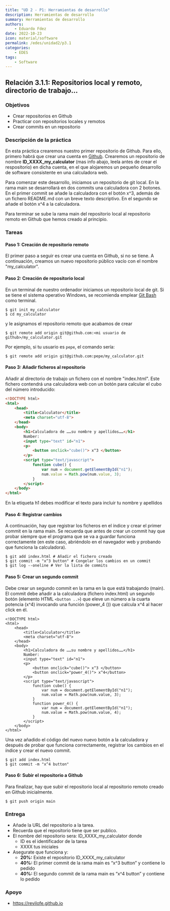 ```yaml
---
title: "UD 2 - P1: Herramientas de desarrollo"
description: Herramientas de desarrollo
summary: Herramientas de desarrollo
authors:
    - Eduardo Fdez
date: 2022-10-23
icon: material/software
permalink: /edes/unidad2/p3.1
categories:
    - EDES
tags:
    - Software
---
```

## Relación 3.1.1: Repositorios local y remoto, directorio de trabajo... 

### Objetivos
 * Crear repositorios en Github
 * Practicar con repositorios locales y remotos
 * Crear commits en un repositorio

### Descripción de la práctica

En esta práctica crearemos nuestro primer repositorio de Github. Para ello, primero habrá que crear una cuenta en [Github](https://github.com). Crearemos un repositorio de nombre **ID_XXXX_my_calculator** (mas info abajo, leela antes de crear el respositorio) en dicha cuenta, en el que alojaremos un pequeño desarrollo de software consistente en una calculadora web. 

Para comenzar este desarrollo, iniciamos un repositorio de git local. En la rama main se desarrollará en dos commits una calculadora con 2 botones. En el primer commit  se añade la calculadora con el botón x^3, además de un fichero README.md con un breve texto descriptivo. En el segundo se añade el botón x^4 a la calculadora. 

Para terminar se sube la rama main del repositorio local al repositorio remoto en Github que hemos creado al principio.



### Tareas

#### Paso 1: Creación de repositorio remoto
El primer paso a seguir es crear una cuenta en Github, si no se tiene. A continuación, creamos un nuevo repositorio público vacío con el nombre "my_calculator".

#### Paso 2: Creación de repositorio local
En un terminal de nuestro ordenador iniciamos un repositorio local de git. Si se tiene el sistema operativo Windows, se recomienda emplear [Git Bash](https://gitforwindows.org/) como terminal.
```
$ git init my_calculator
$ cd my_calculator
```
y le asignamos el repositorio remoto que acabamos de crear
```
$ git remote add origin git@github.com:<mi usuario de github>/my_calculator.git
```

Por ejemplo, si tu usuario es `pepe`, el comando sería:
```
$ git remote add origin git@github.com:pepe/my_calculator.git
```

#### Paso 3: Añadir ficheros al repositorio

Añadir al directorio de trabajo un fichero con el nombre "index.html". Este fichero contendrá una calculadora web con un botón para calcular el cubo del número introducido:
```html
<!DOCTYPE html>
<html>
	<head>
		<title>Calculator</title>
		<meta charset="utf-8">
	</head>
	<body>
		<h1>Calculadora de ……su nombre y apellidos……</h1>
		Number:
		<input type="text" id="n1">
		<p>
			<button onclick="cube()"> x^3 </button>
		</p>
		<script type="text/javascript">
			function cube() {
				var num = document.getElementById("n1");
				num.value = Math.pow(num.value, 3);
			}
		</script>
	</body>
</html>
```
En la etiqueta h1 debes modificar el texto para incluir tu nombre y apellidos

#### Paso 4: Registrar cambios
A continuación, hay que registrar los ficheros en el índice y crear el primer commit en la rama main. Se recuerda que antes de crear un commit hay que probar siempre que el programa que se va a guardar funciona correctamente (en este caso, abriéndolo en el navegador web y probando que funciona la calculadora).

```
$ git add index.html # Añadir el fichero creado
$ git commit -m "x^3 button" # Congelar los cambios en un commit
$ git log --oneline # Ver la lista de commits
```

#### Paso 5: Crear un segundo commit
Debe crear un segundo commit en la rama en la que está trabajando (main). 
El commit debe añadir a la calculadora (fichero index.html) un segundo botón (elemento HTML `<button ..>`) que eleve un número a la cuarta potencia (x^4) invocando una función (power_4 ()) que calcula x^4 al hacer click en él.

```
<!DOCTYPE html>
<html>
	<head>
		<title>Calculator</title>
		<meta charset="utf-8">
	</head>
	<body>
		<h1>Calculadora de ……su nombre y apellidos……</h1>
		Number:
		<input type="text" id="n1">
		<p>
			<button onclick="cube()"> x^3 </button>
			<button onclick="power_4()"> x^4</button>
		</p>
		<script type="text/javascript">
			function cube() {
				var num = document.getElementById("n1");
				num.value = Math.pow(num.value, 3);
			}
			function power_4() {
				var num = document.getElementById("n1");
				num.value = Math.pow(num.value, 4);
			}
		</script>
	</body>
</html>
```

Una vez añadido el código del nuevo nuevo botón a la calculadora y después de probar que funciona correctamente, registrar los cambios en el índice y crear el nuevo commit.

```
$ git add index.html
$ git commit -m "x^4 button"
```

#### Paso 6: Subir el repositorio a Github

Para finalizar, hay que subir el repositorio local al repositorio remoto creado en Github inicialmente.

```
$ git push origin main
```

### Entrega
* Añade la URL del repositorio a la tarea. 
* Recuerda que el repositorio tiene que ser publico.
* El nombre del repositorio sera: ID_XXXX_my_calculator donde 
  - ID es el identificador de la tarea
  - XXXX tus iniciales
* Asegurate que funciona y: 
  -	**20%:**  Existe el repositorio ID_XXXX_my_calculator
  -	**40%:**  El primer commit de la rama main es “x^3 button” y contiene lo pedido
  -	**40%:**  El segundo commit de la rama main es “x^4 button” y contiene lo pedido

### Apoyo

* https://revilofe.github.io
